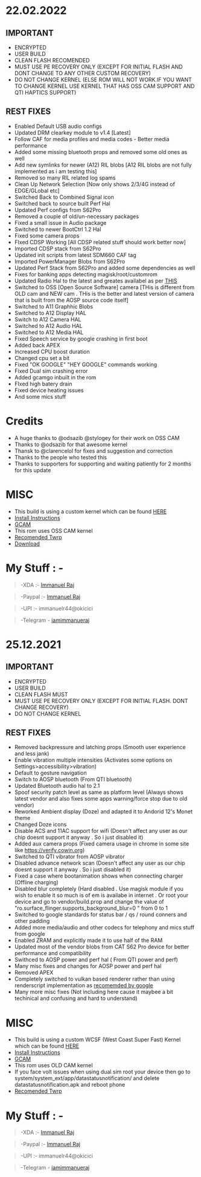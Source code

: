 # 22.02.2022

## IMPORTANT
- ENCRYPTED
- USER BUILD
- CLEAN FLASH RECOMENDED
- MUST USE PE RECOVERY ONLY (EXCEPT FOR INITIAL FLASH AND DONT CHANGE TO ANY OTHER CUSTOM RECOVERY)
- DO NOT CHANGE KERNEL (ELSE ROM WILL NOT WORK.IF YOU WANT TO CHANGE KERNEL USE KERNEL THAT HAS OSS CAM SUPPORT AND QTI HAPTICS SUPPORT)

## REST FIXES
- Enabled Default USB audio configs
- Updated DRM clearkey module to v1.4 [Latest]
- Follow CAF for media profiles and media codes - Better media performance
- Added some missing bluetooth props and removed some old ones as well
- Add new symlinks for newer (A12) RIL blobs [A12 RIL blobs are not fully implemented as i am testing this]
- Removed so many RIL related log spams
- Clean Up Network Selection [Now only shows 2/3/4G instead of EDGE/GLobal etc]
- Switched Back to Combined Signal icon 
- Switched back to source built Perf Hal
- Updated Perf configs from S62Pro
- Removed a couple of old/un-necessary packages
- Fixed a small issue in Audio package
- Switched to newer BootCtrl 1.2 Hal
- Fixed some camera props
- FIxed CDSP Working [All CDSP related stuff should work better now]
- Imported CDSP stack from S62Pro
- Updated init scripts from latest SDM660 CAF tag
- Imported PowerManager Blobs from S62Pro
- Updated Perf Stack from S62Pro and added some dependencies as well
- Fixes for banking apps detecting magisk/root/customrom
- Updated Radio Hal to the latest and greates availabel as per [THIS](https://www.eff.org/deeplinks/2022/01/victory-google-releases-disable-2g-feature-new-android-smartphones#:~:text=If%20you%20have%20an%20older%20Android%20phone%2C%20these%20steps%20may%20or%20may%20not%20work.%20Unfortunately%20due%20to%20limitations%20of%20old%20hardware%2C%20Google%20was%20only%20able%20to%20implement%20this%20feature%20on%20phones%20running%20Android%2012%20and%20supporting%20version%201.6%20of%20the%20radio%20HAL%2C%20so%20far%20this%20is%20limited%20to%20the%20Pixel%206)
- Switched to OSS [Open Source Software] camera [THis is different from OLD cam and NEW cam . THis is the better and latest version of camera that is built from the AOSP source code itself]
- Switched to A11 Graphhic Blobs
- Switched to A12 Display HAL
- Switch to A12 Camera HAL
- Switched to A12 Audio HAL
- Switched to A12 Media HAL
- Fixed Speech service by google crashing in first boot
- Added back APEX
- Increased CPU boost duration
- Changed cpu set a bit
- Fixed "OK GOOGLE" "HEY GOOGLE" commands working
- Fixed Dual sim crashing error
- Added gcamgo inbuilt in the rom
- FIxed high batery drain
- Fixed device heating issues
- And some mics stuff

# Credits
- A huge thanks to @odsazib @stylogey for their work on OSS CAM
- Thanks to @odsazib for that awesome kernel
- Thansk to @clarencelol for fixes and suggestion and correction
- Thanks to the people who tested this
- Thanks to supporters for supporting and waiting patiently for 2 months for this update

# MISC
- This build is using a custom kernel which can be found [HERE](https://github.com/iamimmanuelraj/android_kernel_xiaomi_jasmine_sprout)
- [Install Instructions](https://blog.immanuelraj.me/2021/09/06/flashinginjasmine/)
- [GCAM](https://t.me/harsh_gcam)
- This rom uses OSS CAM kernel
- [Recomended Twrp](https://www.pling.com/p/1671453//)
- [Download](https://www.pling.com/p/1671391/)

# My Stuff : - 
>-XDA :- [Immanuel Raj](https://forum.xda-developers.com/m/immanuel-raj.9376270/)

>-Paypal :- [Immanuel Raj](https://www.paypal.me/immanuelr44)

>-UPI :- immanuelr44@okicici

>-Telegram - [iamimmanueraj](https://t.me/iamimmanuelraj)


# 25.12.2021

## IMPORTANT
- ENCRYPTED
- USER BUILD
- CLEAN FLASH MUST
- MUST USE PE RECOVERY ONLY (EXCEPT FOR INITIAL FLASH. DONT CHANGE RECOVERY)
- DO NOT CHANGE KERNEL

## REST FIXES
- Removed backpressure and latching props (Smooth user experience and less jank)
- Enable vibration multiple intensities (Activates some options on Settings>accessibility>vibration)
- Default to gesture navigation
- Switch to AOSP bluetooth (From QTI bluetooth)
- Updated Bluetooth audio hal to 2.1
- Spoof security patch level as same as platform level (Always shows latest vendor and also fixes some apps warning/force stop due to old vendor)
- Reworked Ambient display (Doze) and adapted it to Andorid 12's Monet theme
- Changed Doze icons
- Disable ACS and 11AC support for wifi (Doesn't affect any user as our chip doesnt support it anyway . So i just disabled it)
- Added aux camera props (Fixed camera usage in chrome in some site like https://verify.cowin.org)
- Switched to QTI vibrator from AOSP vibrator
- Disabled advance network scan (Doesn't affect any user as our chip doesnt support it anyway . So i just disabled it)
- Fixed a case where bootanimation shows when connecting charger (Offline charging)
- Disabled blur completely (Hard disabled . Use magisk module if you wish to enable it so much is of em is availabe in internet . Or root your device and go to vendor/build.prop  and change the value of "ro.surface_flinger.supports_background_blur=0
" from 0 to 1
- Switched to google standards for status bar / qs / round conners and other padding
- Added more media/audio and other codecs for telephony and mics stuff from google
- Enabled ZRAM and explicitly made it to use half of the RAM
- Updated most of the vendor blobs from CAT S62 Pro device for better performance and compatibility
- Swithced to AOSP power and perf hal ( From QTI power and perf)
- Many misc fixes and changes for AOSP power and perf hal
- Removed APEX
- Completely switched to vulkan based renderer rather than using renderscript implementation as [recomemded by google](https://android-developers.googleblog.com/2021/04/android-gpu-compute-going-forward.html)
- Many more misc fixes (Not including here cause it maybee a bit techinical and confusing and hard to understand)

# MISC
- This build is using a custom WCSF (West Coast Super Fast) Kernel which can be found [HERE](https://github.com/iamimmanuelraj/kernel_xiaomi_jasmine_sprout)
- [Install Instructions](https://blog.immanuelraj.me/2021/09/06/flashinginjasmine/)
- [GCAM](https://t.me/harsh_gcam)
- This rom uses OLD CAM kernel
- If you face volt issues when using dual sim root your device then go to system/system_ext/app/datastatusnotification/ and delete datastatusnotification.apk and reboot phone
- [Recomended Twrp](https://www.pling.com/p/1671453//)

# My Stuff : - 
>-XDA :- [Immanuel Raj](https://forum.xda-developers.com/m/immanuel-raj.9376270/)

>-Paypal :- [Immanuel Raj](https://www.paypal.me/immanuelr44)

>-UPI :- immanuelr44@okicici

>-Telegram - [iamimmanueraj](https://t.me/iamimmanuelraj)

